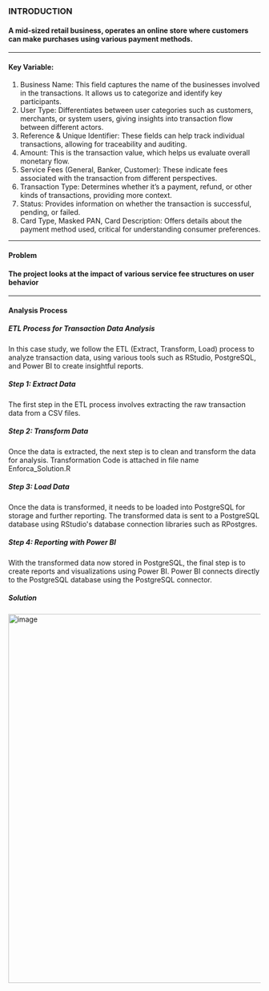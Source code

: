 ### INTRODUCTION
#### A mid-sized retail business, operates an online store where customers can make purchases using various payment methods. 
---
#### Key Variable:
1.  Business Name: This field captures the name of the businesses involved in the transactions. It allows us to categorize and identify key participants.
2.  User Type: Differentiates between user categories such as customers, merchants, or system users, giving insights into transaction flow between different actors.
3.  Reference & Unique Identifier: These fields can help track individual transactions, allowing for traceability and auditing.
4.  Amount: This is the transaction value, which helps us evaluate overall monetary flow.
5.  Service Fees (General, Banker, Customer): These indicate fees associated with the transaction from different perspectives.
6.  Transaction Type: Determines whether it’s a payment, refund, or other kinds of transactions, providing more context.
7.  Status: Provides information on whether the transaction is successful, pending, or failed.
8.  Card Type, Masked PAN, Card Description: Offers details about the payment method used, critical for understanding consumer preferences.
---
#### Problem
#### The project looks at the impact of various service fee structures on user behavior
---
#### Analysis Process

##### ETL Process for Transaction Data Analysis
In this case study, we follow the ETL (Extract, Transform, Load) process to analyze transaction 
data, using various tools such as RStudio, PostgreSQL, and Power BI to create insightful reports.

##### Step 1: Extract Data
The first step in the ETL process involves extracting the raw transaction data 
from a CSV files.

##### Step 2: Transform Data
Once the data is extracted, the next step is to clean and transform the data for analysis.
Transformation Code is attached in file name Enforca_Solution.R


##### Step 3: Load Data
Once the data is transformed, it needs to be loaded into PostgreSQL for storage and further 
reporting. The transformed data is sent to a PostgreSQL database using RStudio's database 
connection libraries such as RPostgres.


##### Step 4: Reporting with Power BI
With the transformed data now stored in PostgreSQL, the final step is to create reports and 
visualizations using Power BI. Power BI connects directly to the PostgreSQL database using 
the PostgreSQL connector.

##### Solution
<img width="737" alt="image" src="https://github.com/user-attachments/assets/31bec266-3f23-4759-a78f-5bff895398bf">






